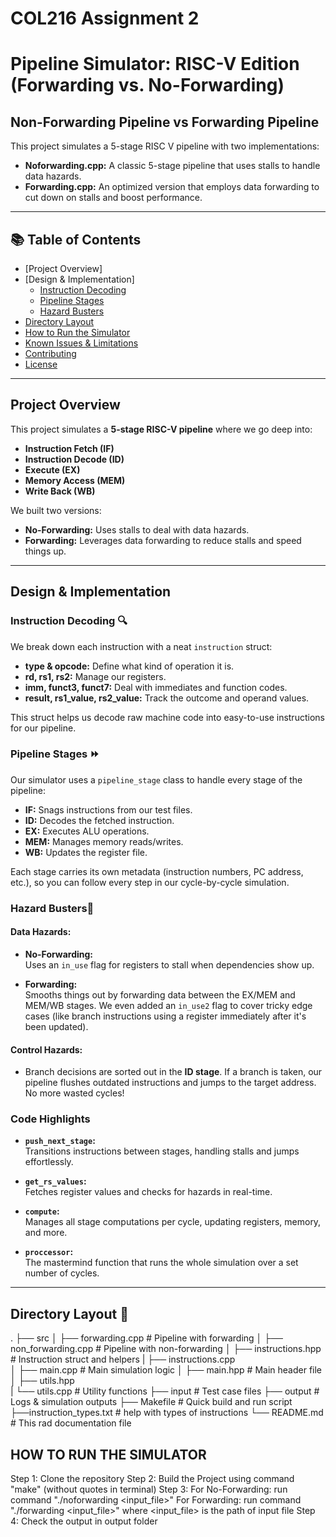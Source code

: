 # COL216 Assignment 2
# Pipeline Simulator: RISC-V Edition (Forwarding vs. No-Forwarding)

## Non-Forwarding Pipeline vs Forwarding Pipeline
This project simulates a 5-stage RISC V pipeline with two implementations:
- **Noforwarding.cpp:** A classic 5-stage pipeline that uses stalls to handle data hazards.
- **Forwarding.cpp:** An optimized version that employs data forwarding to cut down on stalls and boost performance.

---

## 📚 Table of Contents

- [Project Overview]
- [Design & Implementation]
  - [Instruction Decoding](#instruction-decoding)
  - [Pipeline Stages](#pipeline-stages)
  - [Hazard Busters](#hazard-busters)
- [Directory Layout](#directory-layout)
- [How to Run the Simulator](#how-to-run-the-simulator)
- [Known Issues & Limitations](#known-issues--limitations)
- [Contributing](#contributing)
- [License](#license)

---

## Project Overview

This project simulates a **5-stage RISC-V pipeline** where we go deep into:
- **Instruction Fetch (IF)**
- **Instruction Decode (ID)**
- **Execute (EX)**
- **Memory Access (MEM)**
- **Write Back (WB)**

We built two versions:
- **No-Forwarding:** Uses stalls to deal with data hazards.
- **Forwarding:** Leverages data forwarding to reduce stalls and speed things up.
---

## Design & Implementation

### Instruction Decoding 🔍

We break down each instruction with a neat `instruction` struct:
- **type & opcode:** Define what kind of operation it is.
- **rd, rs1, rs2:** Manage our registers.
- **imm, funct3, funct7:** Deal with immediates and function codes.
- **result, rs1_value, rs2_value:** Track the outcome and operand values.

This struct helps us decode raw machine code into easy-to-use instructions for our pipeline.

### Pipeline Stages ⏩

Our simulator uses a `pipeline_stage` class to handle every stage of the pipeline:
- **IF:** Snags instructions from our test files.
- **ID:** Decodes the fetched instruction.
- **EX:** Executes ALU operations.
- **MEM:** Manages memory reads/writes.
- **WB:** Updates the register file.

Each stage carries its own metadata (instruction numbers, PC address, etc.), so you can follow every step in our cycle-by-cycle simulation.

### Hazard Busters🚧 

#### Data Hazards:
- **No-Forwarding:**  
  Uses an `in_use` flag for registers to stall when dependencies show up.
  
- **Forwarding:**  
  Smooths things out by forwarding data between the EX/MEM and MEM/WB stages. We even added an `in_use2` flag to cover tricky edge cases (like branch instructions using a register immediately after it's been updated).

#### Control Hazards:
- Branch decisions are sorted out in the **ID stage**. If a branch is taken, our pipeline flushes outdated instructions and jumps to the target address. No more wasted cycles!

### Code Highlights

- **`push_next_stage`:**  
  Transitions instructions between stages, handling stalls and jumps effortlessly.
  
- **`get_rs_values`:**  
  Fetches register values and checks for hazards in real-time.
  
- **`compute`:**  
  Manages all stage computations per cycle, updating registers, memory, and more.
  
- **`proccessor`:**  
  The mastermind function that runs the whole simulation over a set number of cycles.

---

## Directory Layout 📁
.
├── src
│   ├── forwarding.cpp        # Pipeline with forwarding
│   ├── non_forwarding.cpp    # Pipeline with non-forwarding
│   ├── instructions.hpp      # Instruction struct and helpers
|   ├── instructions.cpp      
│   ├── main.cpp              # Main simulation logic
│   ├── main.hpp              # Main header file
│   ├── utils.hpp             
|   └── utils.cpp             # Utility functions
├── input                     # Test case files
├── output                    # Logs & simulation outputs
├── Makefile                  # Quick build and run script
├──instruction_types.txt      # help with types of instructions
└── README.md                 # This rad documentation file


## HOW TO RUN THE SIMULATOR
Step 1: Clone the repository
Step 2: Build the Project using command "make" (without quotes in terminal)
Step 3: For No-Forwarding:
        run command "./noforwarding <input_file>"
        For Forwarding:
        run command "./forwarding <input_file>"
        where <input_file> is the path of input file
Step 4: Check the output in output folder

